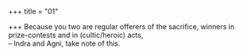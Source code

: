 +++
title = "01"

+++
Because you two are regular offerers of the sacrifice, winners in  
prize-contests and in (cultic/heroic) acts,  
– Indra and Agni, take note of this.  